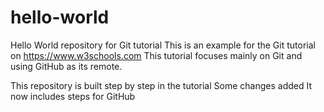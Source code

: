 # hello-world
Hello World repository for Git tutorial
This is an example for the Git tutorial on https://www.w3schools.com
This tutorial focuses mainly on Git and using GitHub as its remote.

This repository is built step by step in the tutorial
Some changes added
It now includes steps for GitHub
